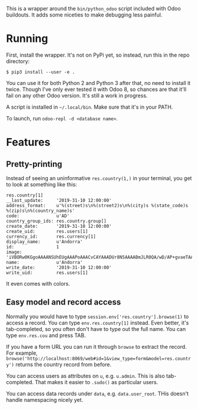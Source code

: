 This is a wrapper around the `bin/python_odoo` script included with Odoo buildouts. It adds some niceties to make debugging less painful.

# Running

First, install the wrapper. It's not on PyPi yet, so instead, run this in the repo directory:

```
$ pip3 install --user -e .
```

You can use it for both Python 2 and Python 3 after that, no need to install it twice. Though I've only ever tested it with Odoo 8, so chances are that it'll fail on any other Odoo version. It's still a work in progress.

A script is installed in `~/.local/bin`. Make sure that it's in your PATH.

To launch, run `odoo-repl -d <database name>`.

# Features

## Pretty-printing

Instead of seeing an uninformative `res.country(1,)` in your terminal, you get to look at something like this:

```
res.country[1]
__last_update:     '2019-31-10 12:00:00'
address_format:    u'%(street)s\n%(street2)s\n%(city)s %(state_code)s %(zip)s\n%(country_name)s'
code:              u'AD'
country_group_ids: res.country.group[]
create_date:       '2019-31-10 12:00:00'
create_uid:        res.users[1]
currency_id:       res.currency[1]
display_name:      u'Andorra'
id:                1
image:             'iVBORw0KGgoAAAANSUhEUgAAAPoAAACvCAYAAADUr8N5AAAABmJLR0QA/wD/AP+gvaeTAAAAB3RJ\nTUUH2wMJBAgMSOMd6QAAIABJREFUeJzt3XmQXddh3...
name:              u'Andorra'
write_date:        '2019-31-10 12:00:00'
write_uid:         res.users[1]
```

It even comes with colors.

## Easy model and record access

Normally you would have to type `session.env['res.country'].browse(1)` to access a record. You can type `env.res.country[1]` instead. Even better, it's tab-completed, so you often don't have to type out the full name. You can type `env.res.cou` and press TAB.

If you have a form URL you can run it through `browse` to extract the record. For example, `browse('http://localhost:8069/web#id=1&view_type=form&model=res.country')` returns the country record from before.

You can access users as attributes on `u`, e.g. `u.admin`. This is also tab-completed. That makes it easier to `.sudo()` as particular users.

You can access data records under `data`, e.g. `data.user_root`. THis doesn't handle namespacing nicely yet.
